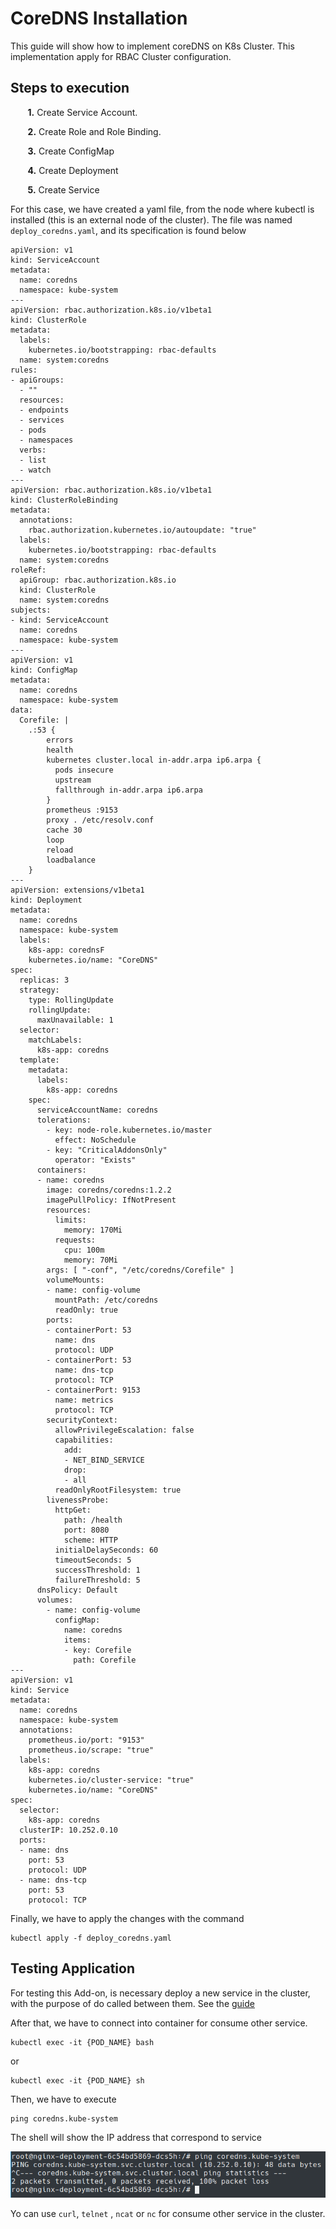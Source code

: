 # CoreDNS Installation

This guide will show how to implement coreDNS on K8s Cluster. This implementation apply for RBAC Cluster configuration.

## Steps to execution

&nbsp;&nbsp;&nbsp;&nbsp;&nbsp;&nbsp; **1.** Create Service Account.

&nbsp;&nbsp;&nbsp;&nbsp;&nbsp;&nbsp; **2.** Create Role and Role Binding.

&nbsp;&nbsp;&nbsp;&nbsp;&nbsp;&nbsp; **3.** Create ConfigMap

&nbsp;&nbsp;&nbsp;&nbsp;&nbsp;&nbsp; **4.** Create Deployment

&nbsp;&nbsp;&nbsp;&nbsp;&nbsp;&nbsp; **5.** Create Service

For this case, we have created a yaml file, from the node where kubectl is installed (this is an external node of the cluster). The file was named ```deploy_coredns.yaml```, and its specification is found below

```
apiVersion: v1
kind: ServiceAccount
metadata:
  name: coredns
  namespace: kube-system
---
apiVersion: rbac.authorization.k8s.io/v1beta1
kind: ClusterRole
metadata:
  labels:
    kubernetes.io/bootstrapping: rbac-defaults
  name: system:coredns
rules:
- apiGroups:
  - ""
  resources:
  - endpoints
  - services
  - pods
  - namespaces
  verbs:
  - list
  - watch
---
apiVersion: rbac.authorization.k8s.io/v1beta1
kind: ClusterRoleBinding
metadata:
  annotations:
    rbac.authorization.kubernetes.io/autoupdate: "true"
  labels:
    kubernetes.io/bootstrapping: rbac-defaults
  name: system:coredns
roleRef:
  apiGroup: rbac.authorization.k8s.io
  kind: ClusterRole
  name: system:coredns
subjects:
- kind: ServiceAccount
  name: coredns
  namespace: kube-system
---
apiVersion: v1
kind: ConfigMap
metadata:
  name: coredns
  namespace: kube-system
data:
  Corefile: |
    .:53 {
        errors
        health
        kubernetes cluster.local in-addr.arpa ip6.arpa {
          pods insecure
          upstream
          fallthrough in-addr.arpa ip6.arpa
        }
        prometheus :9153
        proxy . /etc/resolv.conf
        cache 30
        loop
        reload
        loadbalance
    }
---
apiVersion: extensions/v1beta1
kind: Deployment
metadata:
  name: coredns
  namespace: kube-system
  labels:
    k8s-app: corednsF
    kubernetes.io/name: "CoreDNS"
spec:
  replicas: 3
  strategy:
    type: RollingUpdate
    rollingUpdate:
      maxUnavailable: 1
  selector:
    matchLabels:
      k8s-app: coredns
  template:
    metadata:
      labels:
        k8s-app: coredns
    spec:
      serviceAccountName: coredns
      tolerations:
        - key: node-role.kubernetes.io/master
          effect: NoSchedule
        - key: "CriticalAddonsOnly"
          operator: "Exists"
      containers:
      - name: coredns
        image: coredns/coredns:1.2.2
        imagePullPolicy: IfNotPresent
        resources:
          limits:
            memory: 170Mi
          requests:
            cpu: 100m
            memory: 70Mi
        args: [ "-conf", "/etc/coredns/Corefile" ]
        volumeMounts:
        - name: config-volume
          mountPath: /etc/coredns
          readOnly: true
        ports:
        - containerPort: 53
          name: dns
          protocol: UDP
        - containerPort: 53
          name: dns-tcp
          protocol: TCP
        - containerPort: 9153
          name: metrics
          protocol: TCP
        securityContext:
          allowPrivilegeEscalation: false
          capabilities:
            add:
            - NET_BIND_SERVICE
            drop:
            - all
          readOnlyRootFilesystem: true
        livenessProbe:
          httpGet:
            path: /health
            port: 8080
            scheme: HTTP
          initialDelaySeconds: 60
          timeoutSeconds: 5
          successThreshold: 1
          failureThreshold: 5
      dnsPolicy: Default
      volumes:
        - name: config-volume
          configMap:
            name: coredns
            items:
            - key: Corefile
              path: Corefile
---
apiVersion: v1
kind: Service
metadata:
  name: coredns
  namespace: kube-system
  annotations:
    prometheus.io/port: "9153"
    prometheus.io/scrape: "true"
  labels:
    k8s-app: coredns
    kubernetes.io/cluster-service: "true"
    kubernetes.io/name: "CoreDNS"
spec:
  selector:
    k8s-app: coredns
  clusterIP: 10.252.0.10
  ports:
  - name: dns
    port: 53
    protocol: UDP
  - name: dns-tcp
    port: 53
    protocol: TCP
```

Finally, we have to apply the changes with the command 
```command
kubectl apply -f deploy_coredns.yaml
```


## Testing Application

For testing this Add-on, is necessary deploy a new service in the cluster, with the purpose of do called between them. See the [guide](../First_Deploy_K8S)

After that, we have to connect into container for consume other service.
```
kubectl exec -it {POD_NAME} bash
```

or 

```
kubectl exec -it {POD_NAME} sh
```

Then, we have to execute 

```
ping coredns.kube-system
```

The shell will show the IP address that correspond to service

![Image of K8S_Cluster](../../images/K8S_coredns.png)

Yo can use ```curl```, ```telnet``` , ```ncat``` or ```nc``` for consume other service in the cluster.